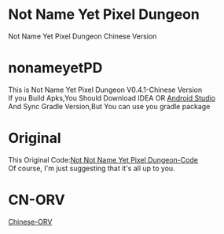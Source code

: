 # Not Name Yet Pixel Dungeon  
Not Name Yet Pixel Dungeon Chinese Version  
# nonameyetPD  
This is Not Name Yet Pixel Dungeon V0.4.1-Chinese Version  
If you Build Apks,You Should Download IDEA OR [Android Studio](https://developer.android.google.cn/studio)  
And Sync Gradle Version,But You can use you gradle package  
# Original
This Original Code:[Not Not Name Yet Pixel Dungeon-Code](https://gitlab.com/RavenWolfPD/nonameyetpixeldungeon)  
Of course, I'm just suggesting that it's all up to you.
# CN-ORV
[Chinese-ORV](https://github.com/1os4r/NoNameYetPixelDungeon-CN)